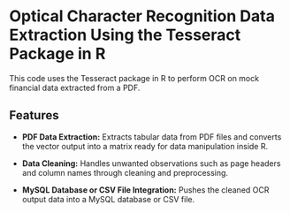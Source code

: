 <h1>Optical Character Recognition Data Extraction Using the Tesseract Package in R</h1>
This code uses the Tesseract package in R to perform OCR on mock financial data extracted from a PDF.
<br>
<h2>Features</h2>

- **PDF Data Extraction:** Extracts tabular data from PDF files and converts the vector output into a matrix ready for data manipulation inside R.

- **Data Cleaning:** Handles unwanted observations such as page headers and column names through cleaning and preprocessing.

- **MySQL Database or CSV File Integration:** Pushes the cleaned OCR output data into a MySQL database or CSV file.
